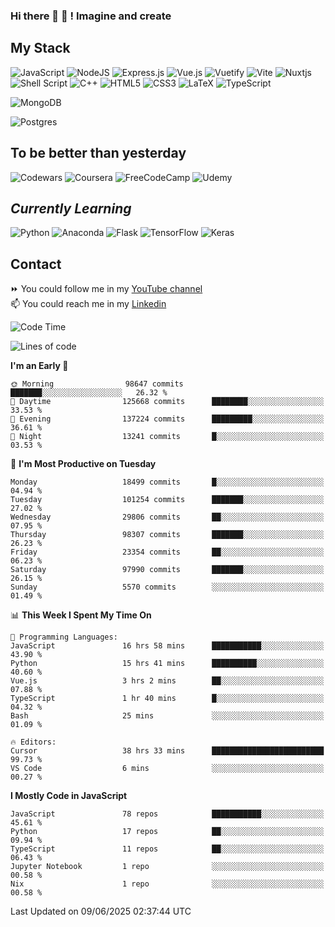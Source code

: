 ### Hi there 👋 🤖 ! Imagine and create

## My Stack
![JavaScript](https://img.shields.io/badge/javascript-%23323330.svg?style=for-the-badge&logo=javascript&logoColor=%23F7DF1E) ![NodeJS](https://img.shields.io/badge/node.js-6DA55F?style=for-the-badge&logo=node.js&logoColor=white) <img alt="Express.js" src="https://img.shields.io/badge/express.js%20-%23404d59.svg?&style=for-the-badge"/> ![Vue.js](https://img.shields.io/badge/vuejs-%2335495e.svg?style=for-the-badge&logo=vuedotjs&logoColor=%234FC08D) ![Vuetify](https://img.shields.io/badge/Vuetify-1867C0?style=for-the-badge&logo=vuetify&logoColor=AEDDFF) ![Vite](https://img.shields.io/badge/vite-%23646CFF.svg?style=for-the-badge&logo=vite&logoColor=white) ![Nuxtjs](https://img.shields.io/badge/Nuxt-002E3B?style=for-the-badge&logo=nuxtdotjs&logoColor=#00DC82) ![Shell Script](https://img.shields.io/badge/shell_script-%23121011.svg?style=for-the-badge&logo=gnu-bash&logoColor=white) ![C++](https://img.shields.io/badge/c++-%2300599C.svg?style=for-the-badge&logo=c%2B%2B&logoColor=white) ![HTML5](https://img.shields.io/badge/html5-%23E34F26.svg?style=for-the-badge&logo=html5&logoColor=white) ![CSS3](https://img.shields.io/badge/css3-%231572B6.svg?style=for-the-badge&logo=css3&logoColor=white) ![LaTeX](https://img.shields.io/badge/latex-%23008080.svg?style=for-the-badge&logo=latex&logoColor=white) ![TypeScript](https://img.shields.io/badge/typescript-%23007ACC.svg?style=for-the-badge&logo=typescript&logoColor=white)
<div>
  <img alt="MongoDB" src ="https://img.shields.io/badge/MongoDB-%234ea94b.svg?&style=for-the-badge&logo=mongodb&logoColor=white"/>
  
  ![Postgres](https://img.shields.io/badge/postgres-%23316192.svg?style=for-the-badge&logo=postgresql&logoColor=white)
</div>

## To be better than yesterday
![Codewars](https://img.shields.io/badge/Codewars-B1361E?style=for-the-badge&logo=codewars&logoColor=grey)
  ![Coursera](https://img.shields.io/badge/Coursera-%230056D2.svg?style=for-the-badge&logo=Coursera&logoColor=white)
  ![FreeCodeCamp](https://img.shields.io/badge/Freecodecamp-%23123.svg?&style=for-the-badge&logo=freecodecamp&logoColor=green)
  ![Udemy](https://img.shields.io/badge/Udemy-A435F0?style=for-the-badge&logo=Udemy&logoColor=white)

## *Currently Learning*
![Python](https://img.shields.io/badge/python-3670A0?style=for-the-badge&logo=python&logoColor=ffdd54) ![Anaconda](https://img.shields.io/badge/Anaconda-%2344A833.svg?style=for-the-badge&logo=anaconda&logoColor=white) 
![Flask](https://img.shields.io/badge/flask-%23000.svg?style=for-the-badge&logo=flask&logoColor=white) ![TensorFlow](https://img.shields.io/badge/TensorFlow-%23FF6F00.svg?style=for-the-badge&logo=TensorFlow&logoColor=white) ![Keras](https://img.shields.io/badge/Keras-%23D00000.svg?style=for-the-badge&logo=Keras&logoColor=white)

## Contact
⏩ You could follow me in my <a href="https://www.youtube.com/c/ViktorJimenezF" target="blank">YouTube channel</a>   <br>
📫 You could reach me in my <a href="https://www.linkedin.com/in/victorjuanjimenez/" target="blank">Linkedin</a>  

<!--START_SECTION:waka-->
![Code Time](http://img.shields.io/badge/Code%20Time-3%2C609%20hrs%2053%20mins-blue)

![Lines of code](https://img.shields.io/badge/From%20Hello%20World%20I%27ve%20Written-655.6%20million%20lines%20of%20code-blue)

**I'm an Early 🐤** 

```text
🌞 Morning                98647 commits       ███████░░░░░░░░░░░░░░░░░░   26.32 % 
🌆 Daytime                125668 commits      ████████░░░░░░░░░░░░░░░░░   33.53 % 
🌃 Evening                137224 commits      █████████░░░░░░░░░░░░░░░░   36.61 % 
🌙 Night                  13241 commits       █░░░░░░░░░░░░░░░░░░░░░░░░   03.53 % 
```
📅 **I'm Most Productive on Tuesday** 

```text
Monday                   18499 commits       █░░░░░░░░░░░░░░░░░░░░░░░░   04.94 % 
Tuesday                  101254 commits      ███████░░░░░░░░░░░░░░░░░░   27.02 % 
Wednesday                29806 commits       ██░░░░░░░░░░░░░░░░░░░░░░░   07.95 % 
Thursday                 98307 commits       ███████░░░░░░░░░░░░░░░░░░   26.23 % 
Friday                   23354 commits       ██░░░░░░░░░░░░░░░░░░░░░░░   06.23 % 
Saturday                 97990 commits       ███████░░░░░░░░░░░░░░░░░░   26.15 % 
Sunday                   5570 commits        ░░░░░░░░░░░░░░░░░░░░░░░░░   01.49 % 
```


📊 **This Week I Spent My Time On** 

```text
💬 Programming Languages: 
JavaScript               16 hrs 58 mins      ███████████░░░░░░░░░░░░░░   43.90 % 
Python                   15 hrs 41 mins      ██████████░░░░░░░░░░░░░░░   40.60 % 
Vue.js                   3 hrs 2 mins        ██░░░░░░░░░░░░░░░░░░░░░░░   07.88 % 
TypeScript               1 hr 40 mins        █░░░░░░░░░░░░░░░░░░░░░░░░   04.32 % 
Bash                     25 mins             ░░░░░░░░░░░░░░░░░░░░░░░░░   01.09 % 

🔥 Editors: 
Cursor                   38 hrs 33 mins      █████████████████████████   99.73 % 
VS Code                  6 mins              ░░░░░░░░░░░░░░░░░░░░░░░░░   00.27 % 
```

**I Mostly Code in JavaScript** 

```text
JavaScript               78 repos            ███████████░░░░░░░░░░░░░░   45.61 % 
Python                   17 repos            ██░░░░░░░░░░░░░░░░░░░░░░░   09.94 % 
TypeScript               11 repos            ██░░░░░░░░░░░░░░░░░░░░░░░   06.43 % 
Jupyter Notebook         1 repo              ░░░░░░░░░░░░░░░░░░░░░░░░░   00.58 % 
Nix                      1 repo              ░░░░░░░░░░░░░░░░░░░░░░░░░   00.58 % 
```




 Last Updated on 09/06/2025 02:37:44 UTC
<!--END_SECTION:waka-->

<!--
**ViktorJJF/ViktorJJF** is a ✨ _special_ ✨ repository because its `README.md` (this file) appears on your GitHub profile.



Here are some ideas to get you started:

- 🔭 I’m currently working on ...
- 🌱 I’m currently learning ...
- 👯 I’m looking to collaborate on ...
- 🤔 I’m looking for help with ...
- 💬 Ask me about ...
- 📫 How to reach me: ...
- 😄 Pronouns: ...
- ⚡ Fun fact: ...
-->
